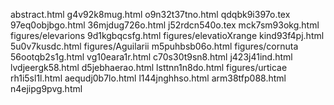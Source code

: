 abstract.html
g4v92k8mug.html
o9n32t37tno.html
qdqbk9i397o.tex
97eq0objbgo.html
36mjdug726o.html
j52rdcn540o.tex
mck7sm93okg.html
figures/elevarions
9d1kgbqcsfg.html
figures/elevatioXrange
kind93f4pj.html
5u0v7kusdc.html
figures/Aguilarii
m5puhbsb06o.html
figures/cornuta
56ootqb2s1g.html
vg10eara1r.html
c70s30t9sn8.html
j423j41ind.html
lvdjeergk58.html
d5jebhaerao.html
lsttnn1n8do.html
figures/urticae
rh1i5sl1l.html
aequdj0b7lo.html
l144jnghhso.html
arm38tfp088.html
n4ejipg9pvg.html